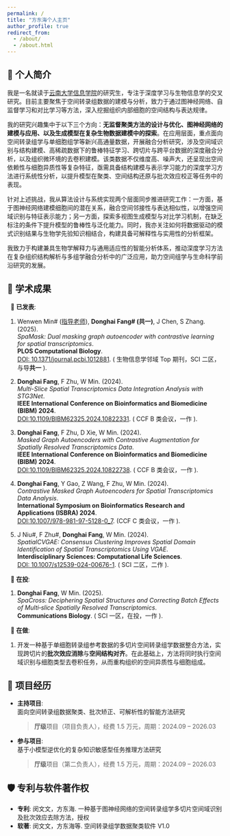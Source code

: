 ```yaml
---
permalink: /
title: "方东海个人主页"
author_profile: true
redirect_from: 
  - /about/
  - /about.html
---
```



## 🔖 个人简介
我是一名就读于[云南大学信息学院](http://www.ise.ynu.edu.cn/)的研究生，专注于深度学习与生物信息学的交叉研究。目前主要聚焦于空间转录组数据的建模与分析，致力于通过图神经网络、自监督学习和对比学习等方法，深入挖掘组织内部细胞的空间结构与表达规律。

我的研究兴趣集中于以下三个方向：**无监督聚类方法的设计与优化、图神经网络的建模与应用、以及生成模型在复杂生物数据建模中的探索**。在应用层面，重点面向空间转录组学与单细胞组学等新兴高通量数据，开展融合分析研究，涉及空间域识别与结构建模、高稀疏数据下的鲁棒特征学习、跨切片与跨平台数据的深度融合分析，以及组织微环境的去卷积建模。该类数据不仅维度高、噪声大，还呈现出空间依赖性与细胞异质性等复杂特征，亟需具备结构建模与表示学习能力的深度学习方法进行系统性分析，以提升模型在聚类、空间结构还原与批次效应校正等任务中的表现。

针对上述挑战，我从算法设计与系统实现两个层面同步推进研究工作：一方面，基于图神经网络建模细胞间的潜在关系，融合空间邻接性与表达相似性，以增强空间域识别与特征表示能力；另一方面，探索多视图生成模型与对比学习机制，在缺乏标注的条件下提升模型的鲁棒性与泛化能力。同时，我亦关注如何将数据驱动的模式识别结果与生物学先验知识相结合，构建具备可解释性与实用性的分析框架。

我致力于构建兼具生物学解释力与通用适应性的智能分析体系，推动深度学习方法在复杂组织结构解析与多组学融合分析中的广泛应用，助力空间组学与生命科学前沿研究的发展。


## 📄 学术成果 
&nbsp; 📝 **已发表**:  
1. Wenwen Min# ([指导老师](http://www.ise.ynu.edu.cn/teacher/990)), **Donghai Fang# (共一)**, J Chen, S Zhang. (2025).  <br>
   *SpaMask: Dual masking graph autoencoder with contrastive learning for spatial transcriptomics*. <br>
   **PLOS Computational Biology**. <br>
   [DOI: 10.1371/journal.pcbi.1012881](https://doi.org/10.1371/journal.pcbi.1012881). ( 生物信息学邻域 Top 期刊，SCI 二区，与导**共一** ). 

3. **Donghai Fang**, F Zhu, W Min. (2024).  <br>
   *Multi-Slice Spatial Transcriptomics Data Integration Analysis with STG3Net*.  <br>
   **IEEE International Conference on Bioinformatics and Biomedicine (BIBM) 2024**. <br>
   [DOI:10.1109/BIBM62325.2024.10822331](https://doi.org/10.1109/BIBM62325.2024.10822331). ( CCF B 类会议，一作 ).  

5. **Donghai Fang**, F Zhu, D Xie, W Min. (2024).  <br>
   *Masked Graph Autoencoders with Contrastive Augmentation for Spatially Resolved Transcriptomics Data*.   <br>
   **IEEE International Conference on Bioinformatics and Biomedicine (BIBM) 2024**. <br>
   [DOI:10.1109/BIBM62325.2024.10822738](https://doi.org/10.1109/BIBM62325.2024.10822738).  ( CCF B 类会议，一作 ).  

7. **Donghai Fang**, Y Gao, Z Wang, F Zhu, W Min. (2024).  <br>
   *Contrastive Masked Graph Autoencoders for Spatial Transcriptomics Data Analysis*.  <br>
   **International Symposium on Bioinformatics Research and Applications (ISBRA) 2024**. <br>
   [DOI:10.1007/978-981-97-5128-0_7](https://doi.org/10.1007/978-981-97-5128-0_7).  (CCF C 类会议，一作 ). 

9. J Niu#, F Zhu#, **Donghai Fang**, W Min. (2024). <br>
   *SpatialCVGAE: Consensus Clustering Improves Spatial Domain Identification of Spatial Transcriptomics Using VGAE*. <br>
   **Interdisciplinary Sciences: Computational Life Sciences**. <br>
   [DOI: 10.1007/s12539-024-00676-1](https://doi.org/10.1007/s12539-024-00676-1). ( SCI 二区，二作 ). 

&nbsp; 🎯 **在投**:  
1. **Donghai Fang**, W Min. (2025).  <br>
   *SpaCross: Deciphering Spatial Structures and Correcting Batch Effects of Multi‑slice Spatially Resolved Transcriptomics*.  <br>
   **Communications Biology**. ( SCI 一区，在投，一作 ). 

&nbsp; 🔬 **在做**: 
1. 开发一种基于单细胞转录组参考数据的多切片空间转录组学数据整合方法，实现跨切片的**批次效应消除**与**空间结构对齐**。在此基础上，方法将同时执行空间域识别与细胞类型去卷积任务，从而重构组织的空间异质性与细胞组成。

## 🧪 项目经历  

- **主持项目**:  
  面向空间转录组数据聚类、批次矫正、可解析性的智能方法研究  
  > **厅级**项目（项目负责人），经费 1.5 万元，周期：2024.09 – 2026.03  

- **参与项目**:  
  基于小模型逆优化的复杂知识敏感型任务推理方法研究  
  > **厅级**项目（第二负责人），经费 1.5 万元，周期：2024.09 – 2026.03

## 🛡️ 专利与软件著作权  

- **专利**: 闵文文，方东海. 一种基于图神经网络的空间转录组学多切片空间域识别及批次效应去除方法，授权  
- **软著**: 闵文文，方东海等. 空间转录组学数据聚类软件 V1.0

